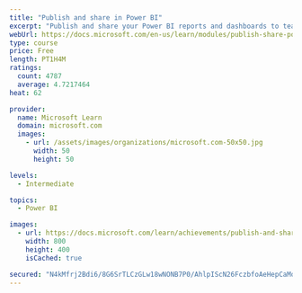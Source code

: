 ```yaml
---
title: "Publish and share in Power BI"
excerpt: "Publish and share your Power BI reports and dashboards to teammates in your organization or to everyone on the web."
webUrl: https://docs.microsoft.com/en-us/learn/modules/publish-share-power-bi/
type: course
price: Free
length: PT1H4M
ratings:
  count: 4787
  average: 4.7217464
heat: 62

provider:
  name: Microsoft Learn
  domain: microsoft.com
  images:
    - url: /assets/images/organizations/microsoft.com-50x50.jpg
      width: 50
      height: 50

levels:
  - Intermediate

topics:
  - Power BI

images:
  - url: https://docs.microsoft.com/learn/achievements/publish-and-share-with-power-bi-desktop-social.png
    width: 800
    height: 400
    isCached: true

secured: "N4kMfrj2Bdi6/8G6SrTLCzGLw18wNONB7P0/AhlpIScN26FczbfoAeHepCaMoJGjEMbrZPfYVs6cGkyiTPO+El5IQrHiOTjM8zDmvOPoGXF06Do/JRX2OWOnXAU8olQ3C082AMcpKMy5x1rG3llhkVEC3qZUvCMrBQdXsdBMcwFnRaodq2jsHsvmQ7O/CH0hV9vXn03K3mxFvYNjj+ph4a4gDQp9T7DN/NwtFpkz6M9t2flmKCKwo1eYEQX34EYGzRgLTsYnF7ySVkvmcnMzmanR1pKUtbLVb2VBHqUD8v+XGfNTZ0swJh2gVsxKXqIE264LDmW1yp9Z6Hj3f3KUy52VTIECGHfX6nI8oqyBq48nz0ysUn4zqj/q9lUkow4FcWXAZxOpqpuOsxnuteyVjRX7GvsdpKZ5ENbtfOA4hUE=;WBBtd6kBfYp0x/2GXSBNMQ=="
---
```


